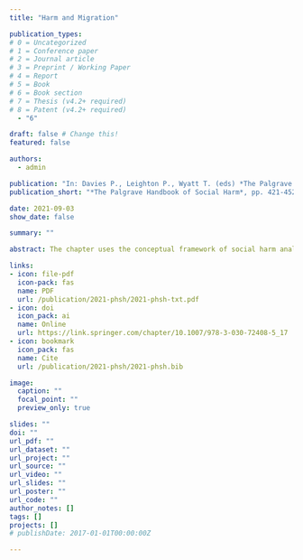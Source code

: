 ```yaml
---
title: "Harm and Migration"

publication_types:
# 0 = Uncategorized
# 1 = Conference paper
# 2 = Journal article
# 3 = Preprint / Working Paper
# 4 = Report
# 5 = Book
# 6 = Book section
# 7 = Thesis (v4.2+ required)
# 8 = Patent (v4.2+ required)
  - "6"

draft: false # Change this!
featured: false

authors:
  - admin

publication: "In: Davies P., Leighton P., Wyatt T. (eds) *The Palgrave Handbook of Social Harm*, pp. 421-452.  Palgrave Macmillan, Cham."
publication_short: "*The Palgrave Handbook of Social Harm*, pp. 421-452"

date: 2021-09-03
show_date: false

summary: ""

abstract: The chapter uses the conceptual framework of social harm analysis to explore harms associated with international migration. Explicitly zemiological appreciations of migratory phenomena have generally limited themselves to addressing the effects of exclusionary immigration and asylum policies targeting vulnerable migrants. This chapter aims instead to provide a broad overview of a great variety of migration processes. It argues that migration is a complex phenomenon rife with paradoxes and this often allows it to become a vehicle for social harms across different societies. It describes and examines critically three dimensions of migration-related harms: those associated with the causes of migration, those involved in migration itself and the harms associated with the management of migration by nation-states.

links:
- icon: file-pdf
  icon-pack: fas
  name: PDF
  url: /publication/2021-phsh/2021-phsh-txt.pdf
- icon: doi
  icon_pack: ai
  name: Online
  url: https://link.springer.com/chapter/10.1007/978-3-030-72408-5_17
- icon: bookmark
  icon_pack: fas
  name: Cite
  url: /publication/2021-phsh/2021-phsh.bib

image:
  caption: ""
  focal_point: ""
  preview_only: true

slides: ""
doi: ""
url_pdf: ""
url_dataset: ""
url_project: ""
url_source: ""
url_video: ""
url_slides: ""
url_poster: ""
url_code: ""
author_notes: []
tags: []
projects: []
# publishDate: 2017-01-01T00:00:00Z

---
```


